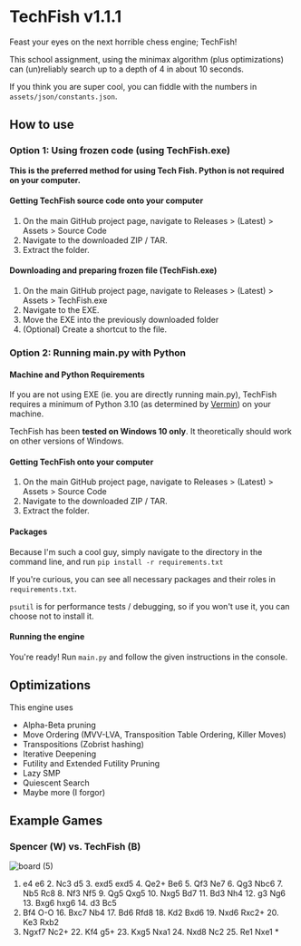 # TechFish v1.1.1

Feast your eyes on the next horrible chess engine; TechFish!

This school assignment, using the minimax algorithm (plus optimizations) can (un)reliably search up to a depth of 4 in about 10 seconds.

If you think you are super cool, you can fiddle with the numbers in `assets/json/constants.json`.

## How to use

### Option 1: Using frozen code (using TechFish.exe) 

**This is the preferred method for using Tech Fish. Python is not required on your computer.**

#### Getting TechFish source code onto your computer

1. On the main GitHub project page, navigate to Releases > (Latest) > Assets > Source Code
2. Navigate to the downloaded ZIP / TAR.
3. Extract the folder.

#### Downloading and preparing frozen file (TechFish.exe)

1. On the main GitHub project page, navigate to Releases > (Latest) > Assets > TechFish.exe
2. Navigate to the EXE.
3. Move the EXE into the previously downloaded folder
4. (Optional) Create a shortcut to the file.


### Option 2: Running main.py with Python

#### Machine and Python Requirements

If you are not using EXE (ie. you are directly running main.py), TechFish requires a minimum of Python 3.10 
(as determined by [Vermin](https://github.com/netromdk/vermin)) on your machine. 

TechFish has been **tested on Windows 10 only**. It theoretically should work on other versions of Windows.

#### Getting TechFish onto your computer

1. On the main GitHub project page, navigate to Releases > (Latest) > Assets > Source Code
2. Navigate to the downloaded ZIP / TAR.
3. Extract the folder.

#### Packages

Because I'm such a cool guy, simply navigate to the directory in the command line, and run `pip install -r requirements.txt`

If you're curious, you can see all necessary packages and their roles in `requirements.txt`.

`psutil` is for performance tests / debugging, so if you won't use it, you can choose not to install it.

#### Running the engine

You're ready! Run `main.py` and follow the given instructions in the console.



## Optimizations

This engine uses
- Alpha-Beta pruning
- Move Ordering (MVV-LVA, Transposition Table Ordering, Killer Moves)
- Transpositions (Zobrist hashing)
- Iterative Deepening
- Futility and Extended Futility Pruning
- Lazy SMP
- Quiescent Search
- Maybe more (I forgor)

## Example Games

### Spencer (W) vs. TechFish (B)
![board (5)](https://github.com/Filajabob/tech-fish/assets/98435043/4fe40c4a-eec8-4eb8-aad4-2a64244f7fb8)
1. e4 e6 2. Nc3 d5 3. exd5 exd5 4. Qe2+ Be6 5. Qf3 Ne7 6. Qg3 Nbc6 7. Nb5 Rc8 8.
Nf3 Nf5 9. Qg5 Qxg5 10. Nxg5 Bd7 11. Bd3 Nh4 12. g3 Ng6 13. Bxg6 hxg6 14. d3 Bc5
15. Bf4 O-O 16. Bxc7 Nb4 17. Bd6 Rfd8 18. Kd2 Bxd6 19. Nxd6 Rxc2+ 20. Ke3 Rxb2
21. Ngxf7 Nc2+ 22. Kf4 g5+ 23. Kxg5 Nxa1 24. Nxd8 Nc2 25. Re1 Nxe1 *

